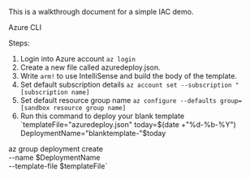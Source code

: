 This is a walkthrough document for a simple IAC demo. <br/>

Azure CLI

Steps:
 1. Login into Azure account
    `az login`
 2. Create a new file called azuredeploy.json.
 3. Write `arm!` to use IntelliSense and build the body of the template.
 4. Set default subscription details
    `az account set --subscription "[subscription name]`
 5. Set default resource group name
    `az configure --defaults group=[sandbox resource group name]`
 6. Run this command to deploy your blank template
   `templateFile="azuredeploy.json"
   today=$(date +"%d-%b-%Y")
   DeploymentName="blanktemplate-"$today

   az group deployment create \
   --name $DeploymentName \
   --template-file $templateFile`